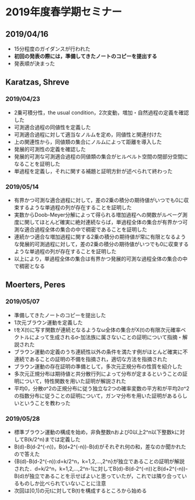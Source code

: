 ﻿# 2019年度春学期セミナー
## 2019/04/16
- 15分程度のガイダンスが行われた
- **初回の発表の際には，準備してきたノートのコピーを提出する**
- 発表順が決まった
## Karatzas, Shreve
### 2019/04/23
- 2乗可積分性，the usual condition，2次変動，増加・自然過程の定義を確認した
- 可測適合過程の同値性を定義した
- 可測適合過程に対して適当なノルムを定め，同値性と関連付けた
- 上の関連性から，同値類の集合にノルムによって距離を導入した
- 発展的可測性の定義を確認した
- 発展的可測な可測適合過程の同値類の集合がヒルベルト空間の閉部分空間になることを証明した
- 単過程を定義し，それに関する補題と証明方針が述べられて終わった
### 2019/05/14
- 有界かつ可測な適合過程に対して，差の2乗の積分の期待値がいつでも0に収束するような単過程の列が存在することを証明した
- 実数からDoob-Meyer分解によって得られる増加過程への関数がルベーグ測度に関してほとんど確実に絶対連続ならば，単過程全体の集合が有界かつ可測な適合過程全体の集合の中で稠密であることを証明した
- 連続かつ適合な増加過程に関する2乗の積分の期待値が常に有限となるような発展的可測過程に対して，差の2乗の積分の期待値がいつでも0に収束するような単過程の列が存在することを証明した
- 以上により，単過程全体の集合は有界かつ発展的可測な過程全体の集合の中で稠密となる
## Moerters, Peres
### 2019/05/07
- 準備してきたノートのコピーを提出した
- 1次元ブラウン運動を定義した
- tをX(t)に写す関数が連続となるようなω全体の集合がX(t)の有限次元確率ベクトルによって生成されるσ-加法族に属さないことの証明について指摘・解説された
- ブラウン運動の定義のうち連続性以外の条件を満たす例がほとんど確実に不連続であることの証明の不備を指摘され，適切な方法を指摘された
- ブラウン運動の存在証明の準備として，多次元正規分布の性質を紹介した
- 多次元正規分布は期待値と共分散行列によって分布が定まるということの証明について，特性関数を用いた証明が解説された
- 平均0，分散σ^2の正規分布に従う独立な2つの確率変数の平方和が平均2σ^2の指数分布に従うことの証明について，ガンマ分布を用いた証明があるらしいということを教わった
### 2019/05/28
- 標準ブラウン運動の構成を始め，非負整数nおよび0以上2^n以下整数kに対してB(k/2^n)までは定義した
- B(d)-B(d-2^(-n))，B(d+2^(-n))-B(d)がそれぞれ何の和，差なのか聞かれたので答えた
- {B(d)-B(d-2^(-n)):d=k/2^n，k=1,2,...,2^n}が独立であることの証明が解説された．d=k/2^n，k=1,2,...,2^n-1に対してB(d)-B(d-2^(-n))とB(d+2^(-n))-B(d)が独立であることを示せばよいと思っていたが，これでは隣り合っているものしか比べられていないことに注意
- 次回は[0,1]の元tに対してB(t)を構成するところから始める
